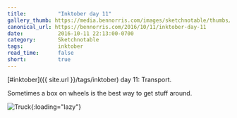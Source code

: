 ```yaml
---
title:          "Inktober day 11"
gallery_thumb: https://media.bennorris.com/images/sketchnotable/thumbs/inktober-day-11.jpg
canonical_url: https://bennorris.com/2016/10/11/inktober-day-11
date:           2016-10-11 22:13:00-0700
category:       Sketchnotable
tags:           inktober
read_time:      false
short:          true
---
```

[#inktober]({{ site.url }}/tags/inktober) day 11: Transport.

Sometimes a box on wheels is the best way to get stuff around.

![Truck](https://media.bennorris.com/images/sketchnotable/inktober-2016/inktober-day-11.jpg){:loading="lazy"}
